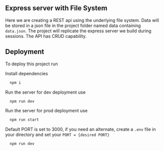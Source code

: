 ## Express server with File System

Here we are creating a REST api using the underlying file system.
Data will be stored in a json file in the project folder named data containing `data.json`. The project will replicate the express server we build during sessions.
The API has CRUD capability.

## Deployment

To deploy this project run

Install dependencies

```bash
  npm i
```

Run the server for dev deployment use

```bash
  npm run dev
```

Run the server for prod deployment use

```bash
  npm run start
```

Default PORT is set to 3000, if you need an alternate, create a `.env` file in your directory and set your `PORT = {desired PORT}`

```bash
  npm run dev
```
